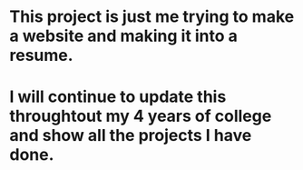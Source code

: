 # This project is just me trying to make a website and making it into a resume. 
# I will continue to update this throughtout my 4 years of college and show all the projects I have done.
